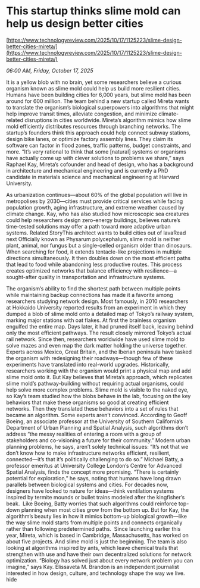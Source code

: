 # This startup thinks slime mold can help us design better cities

[https://www.technologyreview.com/2025/10/17/1125223/slime-design-better-cities-mireta/](https://www.technologyreview.com/2025/10/17/1125223/slime-design-better-cities-mireta/)

*06:00 AM, Friday, October 17, 2025*

It is a yellow blob with no brain, yet some researchers believe a curious organism known as slime mold could help us build more resilient cities. Humans have been building cities for 6,000 years, but slime mold has been around for 600 million. The team behind a new startup called Mireta wants to translate the organism’s biological superpowers into algorithms that might help improve transit times, alleviate congestion, and minimize climate-related disruptions in cities worldwide.  Mireta’s algorithm mimics how slime mold efficiently distributes resources through branching networks. The startup’s founders think this approach could help connect subway stations, design bike lanes, or optimize factory assembly lines. They claim its software can factor in flood zones, traffic patterns, budget constraints, and more. “It’s very rational to think that some [natural] systems or organisms have actually come up with clever solutions to problems we share,” says Raphael Kay, Mireta’s cofounder and head of design, who has a background in architecture and mechanical engineering and is currently a PhD candidate in materials science and mechanical engineering at Harvard University.

As urbanization continues—about 60% of the global population will live in metropolises by 2030—cities must provide critical services while facing population growth, aging infrastructure, and extreme weather caused by climate change. Kay, who has also studied how microscopic sea creatures could help researchers design zero-energy buildings, believes nature’s time-tested solutions may offer a path toward more adaptive urban systems. Related StoryThis architect wants to build cities out of lavaRead next Officially known as Physarum polycephalum, slime mold is neither plant, animal, nor fungus but a single-­celled organism older than dinosaurs. When searching for food, it extends tentacle-like projections in multiple directions simultaneously. It then doubles down on the most efficient paths that lead to food while abandoning less productive routes. This process creates optimized networks that balance efficiency with resilience—a sought-after quality in transportation and infrastructure systems.

The organism’s ability to find the shortest path between multiple points while maintaining backup connections has made it a favorite among researchers studying network design. Most famously, in 2010 researchers at Hokkaido University reported results from an experiment in which they dumped a blob of slime mold onto a detailed map of Tokyo’s railway system, marking major stations with oat flakes. At first the brainless organism engulfed the entire map. Days later, it had pruned itself back, leaving behind only the most efficient pathways. The result closely mirrored Tokyo’s actual rail network. Since then, researchers worldwide have used slime mold to solve mazes and even map the dark matter holding the universe together. Experts across Mexico, Great Britain, and the Iberian peninsula have tasked the organism with redesigning their roadways—though few of these experiments have translated into real-world upgrades. Historically, researchers working with the organism would print a physical map and add slime mold onto it. But Kay believes that Mireta’s approach, which replicates slime mold’s pathway-building without requiring actual organisms, could help solve more complex problems. Slime mold is visible to the naked eye, so Kay’s team studied how the blobs behave in the lab, focusing on the key behaviors that make these organisms so good at creating efficient networks. Then they translated these behaviors into a set of rules that became an algorithm. Some experts aren’t convinced. According to Geoff Boeing, an associate professor at the University of Southern California’s Department of Urban Planning and Spatial Analysis, such algorithms don’t address “the messy realities of entering a room with a group of stakeholders and co-visioning a future for their community.” Modern urban planning problems, he says, aren’t solely technical issues: “It’s not that we don’t know how to make infrastructure networks efficient, resilient, connected—it’s that it’s politically challenging to do so.” Michael Batty, a professor emeritus at University College London’s Centre for Advanced Spatial Analysis, finds the concept more promising. “There is certainly potential for exploration,” he says, noting that humans have long drawn parallels between biological systems and cities. For decades now, designers have looked to nature for ideas—think ventilation systems inspired by termite mounds or bullet trains modeled after the kingfisher’s beak.  Like Boeing, Batty worries that such algorithms could reinforce top-down planning when most cities grow from the bottom up. But for Kay, the algorithm’s beauty lies in how it mimics bottom-up biological growth—like the way slime mold starts from multiple points and connects organically rather than following predetermined paths.  Since launching earlier this year, Mireta, which is based in Cambridge, Massachusetts, has worked on about five projects. And slime mold is just the beginning. The team is also looking at algorithms inspired by ants, which leave chemical trails that strengthen with use and have their own decentralized solutions for network optimization. “Biology has solved just about every network problem you can imagine,” says Kay. Elissaveta M. Brandon is an independent journalist interested in how design, culture, and technology shape the way we live. hide

